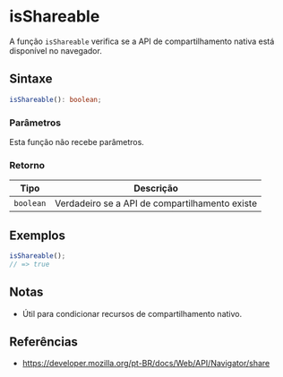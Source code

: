 # isShareable

A função `isShareable` verifica se a API de compartilhamento nativa está disponível no navegador.

## Sintaxe

```typescript
isShareable(): boolean;
```

### Parâmetros

Esta função não recebe parâmetros.

### Retorno

| Tipo      | Descrição                                     |
| --------- | --------------------------------------------- |
| `boolean` | Verdadeiro se a API de compartilhamento existe |

## Exemplos

```typescript
isShareable();
// => true
```

## Notas

* Útil para condicionar recursos de compartilhamento nativo.

## Referências

* https://developer.mozilla.org/pt-BR/docs/Web/API/Navigator/share